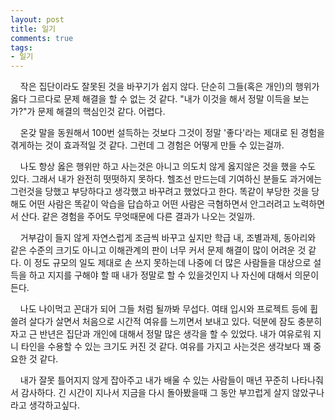 ```yaml
---
layout: post
title: 일기
comments: true
tags:
- 일기
---
```


&nbsp;&nbsp;&nbsp; 작은 집단이라도 잘못된 것을 바꾸기가 쉽지 않다. 단순히 그들(혹은 개인)의 행위가 옳다 그르다로 문제 해결을 할 수 없는 것 같다. "내가 이것을 해서 정말 이득을 보는가?"가 문제 해결의 핵심인것 같다. 어렵다.   

&nbsp;&nbsp;&nbsp; 온갖 말을 동원해서 100번 설득하는 것보다 그것이 정말 '좋다'라는 제대로 된 경험을 겪게하는 것이 효과적일 것 같다. 그런데 그 경험은 어떻게 만들 수 있는걸까.   

&nbsp;&nbsp;&nbsp; 나도 항상 옳은 행위만 하고 사는것은 아니고 의도치 않게 옳지않은 것을 했을 수도 있다. 그래서 내가 완전히 떳떳하지 못하다. 헬조선 만드는데 기여하신 분들도 과거에는 그런것을 당했고 부당하다고 생각했고 바꾸려고 했었다고 한다. 똑같이 부당한 것을 당해도 어떤 사람은 똑같이 악습을 답습하고 어떤 사람은 극혐하면서 안그러려고 노력하면서 산다. 같은 경험을 주어도 무엇때문에 다른 결과가 나오는 것일까.   

&nbsp;&nbsp;&nbsp; 거부감이 들지 않게 자연스럽게 조금씩 바꾸고 싶지만 학급 내, 조별과제, 동아리와 같은 수준의 크기도 아니고 이해관계의 판이 너무 커서 문제 해결이 많이 어려운 것 같다. 이 정도 규모의 일도 제대로 손 쓰지 못하는데 나중에 더 많은 사람들을 대상으로 설득을 하고 지지를 구해야 할 때 내가 정말로 할 수 있을것인지 나 자신에 대해서 의문이 든다.   

&nbsp;&nbsp;&nbsp; 나도 나이먹고 꼰대가 되어 그들 처럼 될까봐 무섭다. 여태 입시와 프로젝트 등에 휩쓸려 살다가 살면서 처음으로 시간적 여유를 느끼면서 보내고 있다. 덕분에 잠도 충분히 자고 근 반년은 집단과 개인에 대해서 정말 많은 생각을 할 수 있었다. 내가 여유로워 지니 타인을 수용할 수 있는 크기도 커진 것 같다. 여유를 가지고 사는것은 생각보다 꽤 중요한 것 같다.   

&nbsp;&nbsp;&nbsp; 내가 잘못 틀어지지 않게 잡아주고 내가 배울 수 있는 사람들이 매년 꾸준히 나타나줘서 감사하다. 긴 시간이 지나서 지금을 다시 돌아봤을때 그 동안 부끄럽게 살지 않았구나 라고 생각하고싶다.   
